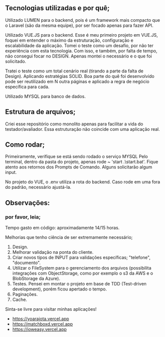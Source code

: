 ## Tecnologias utilizadas e por quê;
Utilizado LUMEN para o backend, pois é um framework mais compacto que o Laravel (são da mesma equipe), por ser focado apenas para fazer API. 

Utilizado VUE.JS para o backend. Esse é meu primeiro projeto em VUE.JS, foquei em entender o máximo da estruturação, configuração e escalabilidade da aplicação. Tomei o teste como um desafio, por não ter experiência com esta tecnologia. Com isso, e também, por falta de tempo, não consegui focar no DESIGN. Apenas montei o necessário e o que foi solicitado.

Tratei o teste como um total cenário real (tirando a parte da falta de Design). Aplicando estratégias SOLID. Boa parte do quê foi desenvolvido pode ser reutilizado em N outra páginas e aplicado a regra de negócio específica para cada.

Utilizado MYSQL para banco de dados. 

## Estrutura de arquivos;
Criei esse repositório como monolito apenas para facilitar a vida do testador/avaliador. Essa estruturação não coincide com uma aplicação real.

## Como rodar;
Primeiramente, verifique se está sendo rodado o serviço MYSQL
Pelo terminal, dentro da pasta do projeto, apenas rode ~ 'start .\start.bat'.
Fique atento aos retornos dos Prompts de Comando. Alguns solicitarão algum input.

No projeto do VUE, o .env utiliza a rota do backend. Caso rode em uma fora do padrão, necessário ajustá-la.

## Observações:
### por favor, leia;

Tempo gasto em código: aproximadamente 14/15 horas.

Melhorias que tenho ciência de ser extremamente necessário; 
1. Design.
2. Melhorar validação na ponta do cliente.
3. Criar novos tipos de INPUT para validações específicas; "telefone", "documento".
4. Utilizar o FileSystem para o gerenciamento dos arquivos (possibilita integrações com ObjectStorage, como por exemplo o s3 da AWS e o BlobStorage da Azure).
5. Testes. Pensei em montar o projeto em base de TDD (Test-driven development), porém ficou apertado o tempo.
6. Paginações.
7. Cache.

Sinta-se livre para visitar minhas aplicações!
+ https://yoarajota.vercel.app
+ https://matchboxd.vercel.app
+ https://ioweasy.vercel.app
